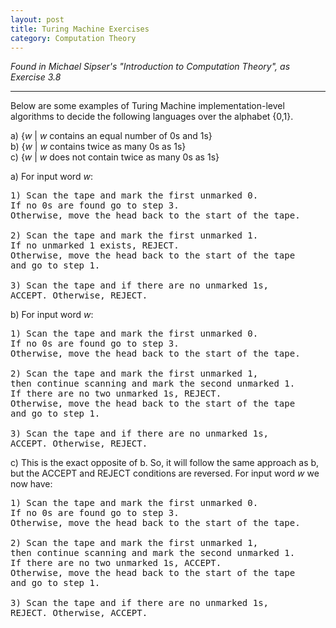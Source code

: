 ```yaml
---
layout: post
title: Turing Machine Exercises
category: Computation Theory
---
```


*Found in Michael Sipser's "Introduction to Computation Theory", as Exercise 3.8*

---

Below are some examples of Turing Machine implementation-level algorithms to decide the following languages over the alphabet {0,1}.

a) {*w* &#124; *w* contains an equal number of 0s and 1s} <br>
b) {*w* &#124; *w* contains twice as many 0s as 1s} <br>
c) {*w* &#124; *w* does not contain twice as many 0s as 1s}

a) For input word *w*:
<pre>
1) Scan the tape and mark the first unmarked 0.
If no 0s are found go to step 3.
Otherwise, move the head back to the start of the tape.

2) Scan the tape and mark the first unmarked 1.
If no unmarked 1 exists, REJECT.
Otherwise, move the head back to the start of the tape
and go to step 1.

3) Scan the tape and if there are no unmarked 1s,
ACCEPT. Otherwise, REJECT.
</pre>

b) For input word *w*:
<pre>
1) Scan the tape and mark the first unmarked 0.
If no 0s are found go to step 3.
Otherwise, move the head back to the start of the tape.

2) Scan the tape and mark the first unmarked 1,
then continue scanning and mark the second unmarked 1.
If there are no two unmarked 1s, REJECT.
Otherwise, move the head back to the start of the tape
and go to step 1.

3) Scan the tape and if there are no unmarked 1s,
ACCEPT. Otherwise, REJECT.
</pre>

c) This is the exact opposite of b. So, it will follow the same approach as b, but the ACCEPT and REJECT conditions are reversed. For input word *w* we now have:
<pre>
1) Scan the tape and mark the first unmarked 0.
If no 0s are found go to step 3.
Otherwise, move the head back to the start of the tape.

2) Scan the tape and mark the first unmarked 1,
then continue scanning and mark the second unmarked 1.
If there are no two unmarked 1s, ACCEPT.
Otherwise, move the head back to the start of the tape
and go to step 1.

3) Scan the tape and if there are no unmarked 1s,
REJECT. Otherwise, ACCEPT.
</pre>
